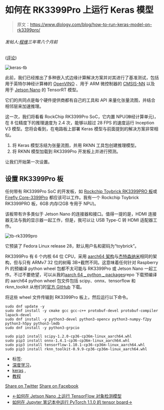 # 如何在 RK3399Pro 上运行 Keras 模型

> 原文：<https://www.dlology.com/blog/how-to-run-keras-model-on-rk3399pro/>

###### 发帖人:[程维](/blog/author/Chengwei/)三年零八个月前

([评论](/blog/how-to-run-keras-model-on-rk3399pro/#disqus_thread))

![keras-tb](img/41ebca3ee6e2f0c91c213f5e911fb30c.png)

此前，我们已经推出了多种嵌入式边缘计算解决方案并对其进行了基准测试，包括用于英特尔神经计算棒的 [OpenVINO](https://www.dlology.com/blog/how-to-run-keras-model-inference-x3-times-faster-with-cpu-and-intel-openvino-1/) 、用于 ARM 微控制器的 [CMSIS-NN](https://www.dlology.com/blog/how-to-run-deep-learning-model-on-microcontroller-with-cmsis-nn/) 以及用于 [Jetson Nano](https://www.dlology.com/blog/how-to-run-keras-model-on-jetson-nano/) 的 TensorRT 模型。

它们的共同点是每个硬件提供商都有自己的工具和 API 来量化张量流图，并结合相邻层来加速推理。

这一次，我们将看看 RockChip RK3399Pro SoC，它内置 NPU(神经计算单元)，在 8 位精度下的推理速度为 2.4 次，能够以超过 28 FPS 的速度运行 Inception V3 模型。您将会看到，在电路板上部署 Keras 模型与前面提到的解决方案非常相似。

1.  将 Keras 模型冻结为张量流图，并用 RKNN 工具包创建推理模型。
2.  将 RKNN 模型加载到 RK3399Pro 开发板上并进行预测。

让我们开始第一次设置。

## 设置 RK3399Pro 板

任何带有 RK3399Pro SoC 的开发板，如 [Rockchip Toybrick RK3399PRO 板](https://www.amazon.com/Toybrick-Development-Artificial-Intelligence-Acceleration/dp/B07P3M7683)或 [Firefly Core-3399Pro](http://shop.t-firefly.com/goods.php?id=98) 都应该可以工作。我有一个 Rockchip Toybrick RK3399PRO 板，6GB 内存(2GB 专用于 NPU)。

该板带有许多类似于 Jetson Nano 的连接器和接口。值得一提的是，HDMI 连接器无法与我的显示器一起工作，但是，我可以让 USB Type-C 转 HDMI 适配器工作。

![tb-rk3399pro](img/426c925c35f04fb15c720becb4f08cfd.png)

它预装了 Fedora Linux release 28，默认用户名和密码为“toybrick”。

RK3399Pro 有 6 个内核 64 位 CPU，采用 [aarch64 架构](https://en.wikipedia.org/wiki/ARM_architecture#AArch64)与[杰特森纳米](https://www.nvidia.com/en-us/autonomous-machines/embedded-systems/jetson-nano/)相同的架构，但与只有 ARMv7 32 位的树莓 3B+截然不同。这意味着任何针对 Raspberry Pi 的预编译 python wheel 包都不太可能与 RK3399Pro 或 Jetson Nano 一起工作。不过不要绝望，可以从我的[aarch 64 _ python _ packages](https://coding.net/u/zcw607/p/aarch64_python_packages/git)repo 下载预编译的 aarch64 python wheel 包文件包括 scipy、onnx、tensorflow 和 rknn_toolkit 从他们的[官方 GitHub](https://github.com/rockchip-toybrick/RKNPUTool/tree/master/rknn-toolkit/package) 下载。

将这些 wheel 文件传输到 RK3399Pro 板上，然后运行以下命令。

```
sudo dnf update -y
sudo dnf install -y cmake gcc gcc-c++ protobuf-devel protobuf-compiler lapack-devel
sudo dnf install -y python3-devel python3-opencv python3-numpy-f2py python3-h5py python3-lmdb
sudo dnf install -y python3-grpcio

sudo pip3 install scipy-1.2.0-cp36-cp36m-linux_aarch64.whl
sudo pip3 install onnx-1.4.1-cp36-cp36m-linux_aarch64.whl
sudo pip3 install tensorflow-1.10.1-cp36-cp36m-linux_aarch64.whl
sudo pip3 install rknn_toolkit-0.9.9-cp36-cp36m-linux_aarch64.whl 
```

*   标签:
*   [深度学习](/blog/tag/deep-learning/)，
*   [keras](/blog/tag/keras/) ,
*   [教程](/blog/tag/tutorial/)

[Share on Twitter](https://twitter.com/intent/tweet?url=https%3A//www.dlology.com/blog/how-to-run-keras-model-on-rk3399pro/&text=How%20to%20run%20Keras%20model%20on%20RK3399Pro) [Share on Facebook](https://www.facebook.com/sharer/sharer.php?u=https://www.dlology.com/blog/how-to-run-keras-model-on-rk3399pro/)

*   [←如何在 Jetson Nano 上运行 TensorFlow 对象检测模型](/blog/how-to-run-tensorflow-object-detection-model-on-jetson-nano/)
*   [如何在 Jupyter 笔记本中运行 PyTorch 1.1.0 的 tensor board→](/blog/how-to-run-tensorboard-for-pytorch-110-inside-jupyter-notebook/)